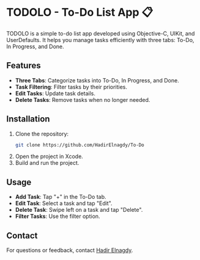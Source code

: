 # TODOLO - To-Do List App 📋

TODOLO is a simple to-do list app developed using Objective-C, UIKit, and UserDefaults. It helps you manage tasks efficiently with three tabs: To-Do, In Progress, and Done.

## Features

- **Three Tabs**: Categorize tasks into To-Do, In Progress, and Done.
- **Task Filtering**: Filter tasks by their priorities.
- **Edit Tasks**: Update task details.
- **Delete Tasks**: Remove tasks when no longer needed.

## Installation

1. Clone the repository:
    ```bash
    git clone https://github.com/HadirElnagdy/To-Do
    ```
2. Open the project in Xcode.
3. Build and run the project.

## Usage

- **Add Task**: Tap "+" in the To-Do tab.
- **Edit Task**: Select a task and tap "Edit".
- **Delete Task**: Swipe left on a task and tap "Delete".
- **Filter Tasks**: Use the filter option.

## Contact

For questions or feedback, contact [Hadir Elnagdy](mailto:hadirelnagdy@gmail.com).


